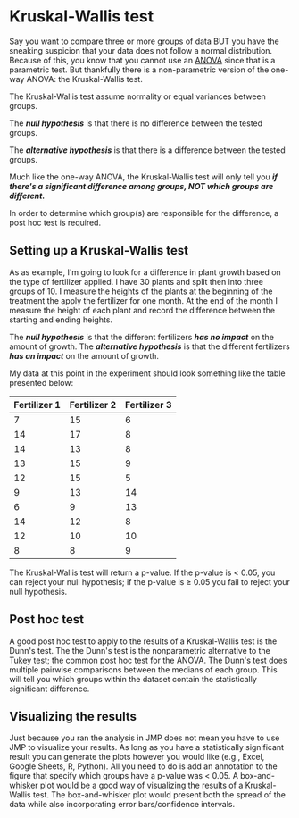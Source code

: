 # Kruskal-Wallis test

Say you want to compare three or more groups of data BUT you have the sneaking suspicion that your data does not follow a normal distribution.
Because of this, you know that you cannot use an [ANOVA](../pages/anova.md) since that is a parametric test.
But thankfully there is a non-parametric version of the one-way ANOVA: the Kruskal-Wallis test.

The Kruskal-Wallis test assume normality or equal variances between groups.

The ***null hypothesis*** is that there is no difference between the tested groups.

The ***alternative hypothesis*** is that there is a difference between the tested groups.

Much like the one-way ANOVA, the Kruskal-Wallis test will only tell you ***if there's a significant difference among groups, NOT which groups are different.***

In order to determine which group(s) are responsible for the difference, a post hoc test is required.

## Setting up a Kruskal-Wallis test

As as example, I'm going to look for a difference in plant growth based on the type of fertilizer applied.
I have 30 plants and split then into three groups of 10.
I measure the heights of the plants at the beginning of the treatment the apply the fertilizer for one month.
At the end of the month I measure the height of each plant and record the difference between the starting and ending heights.

The ***null hypothesis*** is that the different fertilizers ***has no impact*** on the amount of growth.
The ***alternative hypothesis*** is that the different fertilizers ***has an impact*** on the amount of growth.

My data at this point in the experiment should look something like the table presented below:

| Fertilizer 1 | Fertilizer 2 | Fertilizer 3 |
| ------------ | ------------ | ------------ |
| 7            | 15           | 6            |
| 14           | 17           | 8            |
| 14           | 13           | 8            |
| 13           | 15           | 9            |
| 12           | 15           | 5            |
| 9            | 13           | 14           |
| 6            | 9            | 13           |
| 14           | 12           | 8            |
| 12           | 10           | 10           |
| 8            | 8            | 9            |

The Kruskal-Wallis test will return a p-value.
If the p-value is < 0.05, you can reject your null hypothesis; if the p-value is ≥ 0.05 you fail to reject your null hypothesis.

## Post hoc test

A good post hoc test to apply to the results of a Kruskal-Wallis test is the Dunn's test.
The the Dunn's test is the nonparametric alternative to the Tukey test; the common post hoc test for the ANOVA.
The Dunn's test does multiple pairwise comparisons between the medians of each group.
This will tell you which groups within the dataset contain the statistically significant difference.

## Visualizing the results

Just because you ran the analysis in JMP does not mean you have to use JMP to visualize your results. As long as you have a statistically significant result you can generate the plots however you would like (e.g., Excel, Google Sheets, R, Python).
All you need to do is add an annotation to the figure that specify which groups have a p-value was < 0.05.
A box-and-whisker plot would be a good way of visualizing the results of a Kruskal-Wallis test.
The box-and-whisker plot would present both the spread of the data while also incorporating error bars/confidence intervals.
